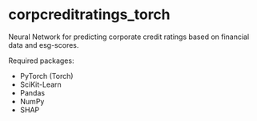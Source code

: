 # corpcreditratings_torch
Neural Network for predicting corporate credit ratings based on financial data and esg-scores.

Required packages:
- PyTorch (Torch)
- SciKit-Learn
- Pandas 
- NumPy 
- SHAP